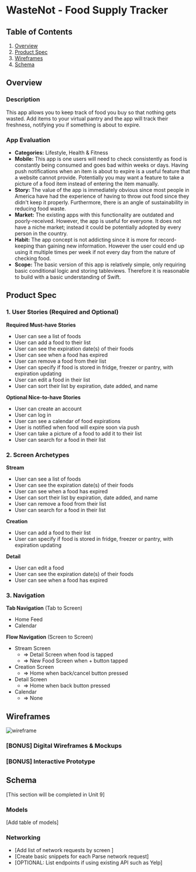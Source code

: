 # WasteNot - Food Supply Tracker

## Table of Contents

1. [Overview](#Overview)
2. [Product Spec](#Product-Spec)
3. [Wireframes](#Wireframes)
4. [Schema](#Schema)

## Overview

### Description

This app allows you to keep track of food you buy so that nothing gets wasted. Add items to your virtual pantry and the app will track their freshness, notifying you if something is about to expire.

### App Evaluation

- **Categories:** Lifestyle, Health & Fitness
- **Mobile:** This app is one users will need to check consistently as food is constantly being consumed and goes bad within weeks or days. Having push notifications when an item is about to expire is a useful feature that a website cannot provide. Potentially you may want a feature to take a picture of a food item instead of entering the item manually.
- **Story:** The value of the app is immediately obvious since most people in America have had the experience of having to throw out food since they didn't keep it properly. Furthermore, there is an angle of sustainability in reducing food waste.
- **Market:** The existing apps with this functionality are outdated and poorly-received. However, the app is useful for everyone. It does not have a niche market; instead it could be potentially adopted by every person in the country.
- **Habit:** The app concept is not addicting since it is more for record-keeping than gaining new information. However the user could end up using it multiple times per week if not every day from the nature of checking food.
- **Scope:** The basic version of this app is relatively simple, only requiring basic conditional logic and storing tableviews. Therefore it is reasonable to build with a basic understanding of Swift.

## Product Spec

### 1. User Stories (Required and Optional)

**Required Must-have Stories**

* User can see a list of foods
* User can add a food to their list
* User can see the expiration date(s) of their foods
* User can see when a food has expired
* User can remove a food from their list
* User can specify if food is stored in fridge, freezer or pantry, with expiration updating
* User can edit a food in their list
* User can sort their list by expiration, date added, and name

**Optional Nice-to-have Stories**

* User can create an account
* User can log in
* User can see a calendar of food expirations
* User is notified when food will expire soon via push
* User can take a picture of a food to add it to their list
* User can search for a food in their list

### 2. Screen Archetypes

**Stream**
* User can see a list of foods
* User can see the expiration date(s) of their foods
* User can see when a food has expired
* User can sort their list by expiration, date added, and name
* User can remove a food from their list
* User can search for a food in their list

**Creation**
* User can add a food to their list
* User can specify if food is stored in fridge, freezer or pantry, with expiration updating

**Detail**
* User can edit a food
* User can see the expiration date(s) of their foods
* User can see when a food has expired


### 3. Navigation

**Tab Navigation** (Tab to Screen)

* Home Feed
* Calendar

**Flow Navigation** (Screen to Screen)

- Stream Screen 
  - => Detail Screen when food is tapped
  - => New Food Screen when + button tapped
- Creation Screen 
  - => Home when back/cancel button pressed
- Detail Screen 
  - => Home when back button pressed
- Calendar
  - => None


## Wireframes

![wireframe](https://github.com/alexdivadi/wastenot/assets/26191218/93fb55a8-87cc-45c5-b4a6-cf9fa897a900)

### [BONUS] Digital Wireframes & Mockups

### [BONUS] Interactive Prototype

## Schema 

[This section will be completed in Unit 9]

### Models

[Add table of models]

### Networking

- [Add list of network requests by screen ]
- [Create basic snippets for each Parse network request]
- [OPTIONAL: List endpoints if using existing API such as Yelp]
